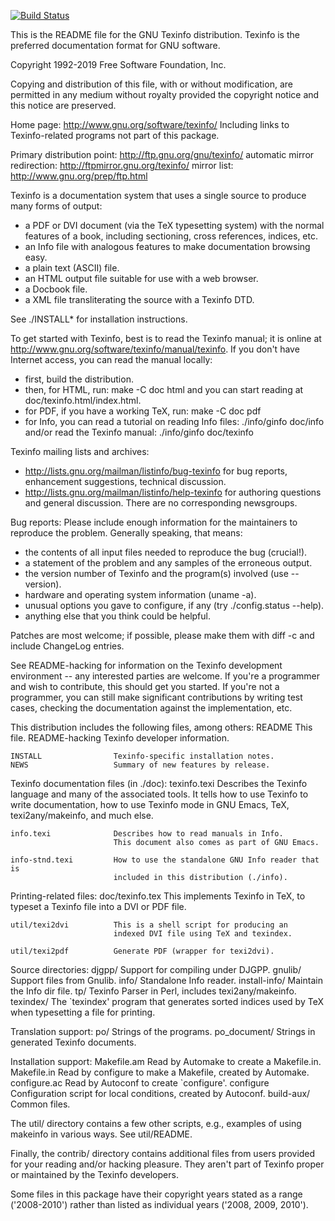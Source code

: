 [![Build Status](https://dev.azure.com/prometheansacrifice/esy-packages/_apis/build/status/prometheansacrifice.esy-texinfo?branchName=master)](https://dev.azure.com/prometheansacrifice/esy-packages/_build/latest?definitionId=33&branchName=master)

This is the README file for the GNU Texinfo distribution.  Texinfo is
the preferred documentation format for GNU software.

  Copyright 1992-2019 Free Software Foundation, Inc.

  Copying and distribution of this file, with or without modification,
  are permitted in any medium without royalty provided the copyright
  notice and this notice are preserved.

Home page: http://www.gnu.org/software/texinfo/
  Including links to Texinfo-related programs not part of this package.

Primary distribution point: http://ftp.gnu.org/gnu/texinfo/
  automatic mirror redirection: http://ftpmirror.gnu.org/texinfo/
                   mirror list: http://www.gnu.org/prep/ftp.html

Texinfo is a documentation system that uses a single source to produce
many forms of output:
- a PDF or DVI document (via the TeX typesetting system) with the normal
  features of a book, including sectioning, cross references, indices, etc.
- an Info file with analogous features to make documentation browsing easy.
- a plain text (ASCII) file.
- an HTML output file suitable for use with a web browser.
- a Docbook file.
- a XML file transliterating the source with a Texinfo DTD.

See ./INSTALL* for installation instructions.

To get started with Texinfo, best is to read the Texinfo manual;
it is online at http://www.gnu.org/software/texinfo/manual/texinfo.
If you don't have Internet access, you can read the manual locally:
- first, build the distribution.
- then, for HTML, run: make -C doc html
  and you can start reading at doc/texinfo.html/index.html.
- for PDF, if you have a working TeX, run: make -C doc pdf
- for Info, you can read a tutorial on reading Info files:
 ./info/ginfo doc/info
  and/or read the Texinfo manual:
 ./info/ginfo doc/texinfo

Texinfo mailing lists and archives:
- http://lists.gnu.org/mailman/listinfo/bug-texinfo
  for bug reports, enhancement suggestions, technical discussion.
- http://lists.gnu.org/mailman/listinfo/help-texinfo
  for authoring questions and general discussion.
There are no corresponding newsgroups.

Bug reports:
Please include enough information for the maintainers to reproduce the
problem.  Generally speaking, that means:
- the contents of all input files needed to reproduce the bug (crucial!).
- a statement of the problem and any samples of the erroneous output.
- the version number of Texinfo and the program(s) involved (use --version).
- hardware and operating system information (uname -a).
- unusual options you gave to configure, if any (try ./config.status --help).
- anything else that you think could be helpful.

Patches are most welcome; if possible, please make them with diff -c and
include ChangeLog entries.

See README-hacking for information on the Texinfo development
environment -- any interested parties are welcome.  If you're a
programmer and wish to contribute, this should get you started.  If
you're not a programmer, you can still make significant contributions by
writing test cases, checking the documentation against the
implementation, etc.

This distribution includes the following files, among others:
    README                 This file.
    README-hacking         Texinfo developer information.

    INSTALL                Texinfo-specific installation notes.
    NEWS                   Summary of new features by release.

Texinfo documentation files (in ./doc):
    texinfo.texi           Describes the Texinfo language and many
                           of the associated tools.  It tells how to use
                           Texinfo to write documentation, how to use
                           Texinfo mode in GNU Emacs, TeX,
                           texi2any/makeinfo, and much else.

    info.texi              Describes how to read manuals in Info.
                           This document also comes as part of GNU Emacs.

    info-stnd.texi         How to use the standalone GNU Info reader that is
                           included in this distribution (./info).

Printing-related files:
    doc/texinfo.tex        This implements Texinfo in TeX, to typeset a
                           Texinfo file into a DVI or PDF file.

    util/texi2dvi          This is a shell script for producing an
                           indexed DVI file using TeX and texindex.
    
    util/texi2pdf          Generate PDF (wrapper for texi2dvi).

Source directories: 
  djgpp/                   Support for compiling under DJGPP.
  gnulib/                  Support files from Gnulib.
  info/                    Standalone Info reader.
  install-info/            Maintain the Info dir file.
  tp/                      Texinfo Parser in Perl, includes texi2any/makeinfo.
  texindex/                The `texindex' program that generates
                           sorted indices used by TeX when
                           typesetting a file for printing.

Translation support:
  po/                      Strings of the programs.
  po_document/             Strings in generated Texinfo documents.

Installation support:
  Makefile.am              Read by Automake to create a Makefile.in.
  Makefile.in              Read by configure to make a Makefile,
                             created by Automake.
  configure.ac             Read by Autoconf to create `configure'.
  configure                Configuration script for local conditions,
                             created by Autoconf.
  build-aux/               Common files.

The util/ directory contains a few other scripts, e.g., examples of
using makeinfo in various ways.  See util/README.

Finally, the contrib/ directory contains additional files from users
provided for your reading and/or hacking pleasure.  They aren't part of
Texinfo proper or maintained by the Texinfo developers.

Some files in this package have their copyright years stated as a range
('2008-2010') rather than listed as individual years ('2008, 2009, 
2010').
